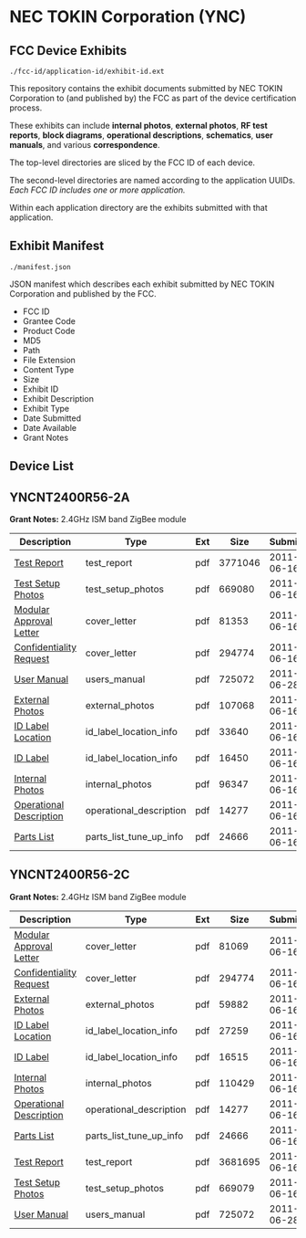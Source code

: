 # NEC TOKIN Corporation (YNC)
## FCC Device Exhibits

```
./fcc-id/application-id/exhibit-id.ext
```

This repository contains the exhibit documents submitted by NEC TOKIN Corporation to (and published by) the FCC as part of the device certification process.

These exhibits can include **internal photos**, **external photos**, **RF test reports**, **block diagrams**, **operational descriptions**, **schematics**, **user manuals**, and various **correspondence**.

The top-level directories are sliced by the FCC ID of each device.

The second-level directories are named according to the application UUIDs. *Each FCC ID includes one or more application.*

Within each application directory are the exhibits submitted with that application. 

## Exhibit Manifest

```
./manifest.json
```

JSON manifest which describes each exhibit submitted by NEC TOKIN Corporation and published by the FCC.

- FCC ID
- Grantee Code
- Product Code
- MD5
- Path
- File Extension
- Content Type
- Size
- Exhibit ID
- Exhibit Description
- Exhibit Type
- Date Submitted
- Date Available
- Grant Notes

## Device List
## YNCNT2400R56-2A
**Grant Notes:** 2.4GHz ISM band ZigBee module

| Description | Type | Ext | Size | Submitted | Available |
| ----------- | ---- | --- | ---- | --------- | --------- |
| [Test Report](YNCNT2400R56-2A/8dbd2092f7c9e786b738479057628f93/1484107.pdf) | test_report | pdf | 3771046 | 2011-06-16 | 2011-06-16 |
| [Test Setup Photos](YNCNT2400R56-2A/8dbd2092f7c9e786b738479057628f93/1484106.pdf) | test_setup_photos | pdf | 669080 | 2011-06-16 | 2011-06-16 |
| [Modular Approval Letter](YNCNT2400R56-2A/8dbd2092f7c9e786b738479057628f93/1484102.pdf) | cover_letter | pdf | 81353 | 2011-06-16 | 2011-06-16 |
| [Confidentiality Request](YNCNT2400R56-2A/8dbd2092f7c9e786b738479057628f93/1484105.pdf) | cover_letter | pdf | 294774 | 2011-06-16 | 2011-06-16 |
| [User Manual](YNCNT2400R56-2A/8dbd2092f7c9e786b738479057628f93/1491245.pdf) | users_manual | pdf | 725072 | 2011-06-28 | 2011-06-16 |
| [External Photos](YNCNT2400R56-2A/8dbd2092f7c9e786b738479057628f93/1484098.pdf) | external_photos | pdf | 107068 | 2011-06-16 | 2011-06-16 |
| [ID Label Location](YNCNT2400R56-2A/8dbd2092f7c9e786b738479057628f93/1484100.pdf) | id_label_location_info | pdf | 33640 | 2011-06-16 | 2011-06-16 |
| [ID Label](YNCNT2400R56-2A/8dbd2092f7c9e786b738479057628f93/1484101.pdf) | id_label_location_info | pdf | 16450 | 2011-06-16 | 2011-06-16 |
| [Internal Photos](YNCNT2400R56-2A/8dbd2092f7c9e786b738479057628f93/1484099.pdf) | internal_photos | pdf | 96347 | 2011-06-16 | 2011-06-16 |
| [Operational Description](YNCNT2400R56-2A/8dbd2092f7c9e786b738479057628f93/1484103.pdf) | operational_description | pdf | 14277 | 2011-06-16 | 2011-06-16 |
| [Parts List](YNCNT2400R56-2A/8dbd2092f7c9e786b738479057628f93/1484104.pdf) | parts_list_tune_up_info | pdf | 24666 | 2011-06-16 | 2011-06-16 |
## YNCNT2400R56-2C
**Grant Notes:** 2.4GHz ISM band ZigBee module

| Description | Type | Ext | Size | Submitted | Available |
| ----------- | ---- | --- | ---- | --------- | --------- |
| [Modular Approval Letter](YNCNT2400R56-2C/4c8883930196f2d93445c85d16546572/1484115.pdf) | cover_letter | pdf | 81069 | 2011-06-16 | 2011-06-16 |
| [Confidentiality Request](YNCNT2400R56-2C/4c8883930196f2d93445c85d16546572/1484105.pdf) | cover_letter | pdf | 294774 | 2011-06-16 | 2011-06-16 |
| [External Photos](YNCNT2400R56-2C/4c8883930196f2d93445c85d16546572/1484111.pdf) | external_photos | pdf | 59882 | 2011-06-16 | 2011-06-16 |
| [ID Label Location](YNCNT2400R56-2C/4c8883930196f2d93445c85d16546572/1484113.pdf) | id_label_location_info | pdf | 27259 | 2011-06-16 | 2011-06-16 |
| [ID Label](YNCNT2400R56-2C/4c8883930196f2d93445c85d16546572/1484114.pdf) | id_label_location_info | pdf | 16515 | 2011-06-16 | 2011-06-16 |
| [Internal Photos](YNCNT2400R56-2C/4c8883930196f2d93445c85d16546572/1484112.pdf) | internal_photos | pdf | 110429 | 2011-06-16 | 2011-06-16 |
| [Operational Description](YNCNT2400R56-2C/4c8883930196f2d93445c85d16546572/1484103.pdf) | operational_description | pdf | 14277 | 2011-06-16 | 2011-06-16 |
| [Parts List](YNCNT2400R56-2C/4c8883930196f2d93445c85d16546572/1484117.pdf) | parts_list_tune_up_info | pdf | 24666 | 2011-06-16 | 2011-06-16 |
| [Test Report](YNCNT2400R56-2C/4c8883930196f2d93445c85d16546572/1484120.pdf) | test_report | pdf | 3681695 | 2011-06-16 | 2011-06-16 |
| [Test Setup Photos](YNCNT2400R56-2C/4c8883930196f2d93445c85d16546572/1484119.pdf) | test_setup_photos | pdf | 669079 | 2011-06-16 | 2011-06-16 |
| [User Manual](YNCNT2400R56-2C/4c8883930196f2d93445c85d16546572/1491245.pdf) | users_manual | pdf | 725072 | 2011-06-28 | 2011-06-16 |
